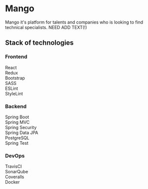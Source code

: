# Mango
Mango it's platform for talents and companies who is looking to find technical specialists. NEED ADD TEXT(!)

 ## Stack of technologies
 ### Frontend
 React <br/>
 Redux<br/>
 Bootstrap<br/>
 SASS<br/>
 ESLint<br/>
 StyleLint
 
 ### Backend
 Spring Boot<br/>
 Spring MVC<br/>
 Spring Security<br/>
 Spring Data JPA<br/>
 PostgreSQL<br/>
 Spring Test<br/>
 
 ### DevOps
 TravisCI<br/>
 SonarQube<br/>
 Coveralls<br/>
 Docker<br/>
